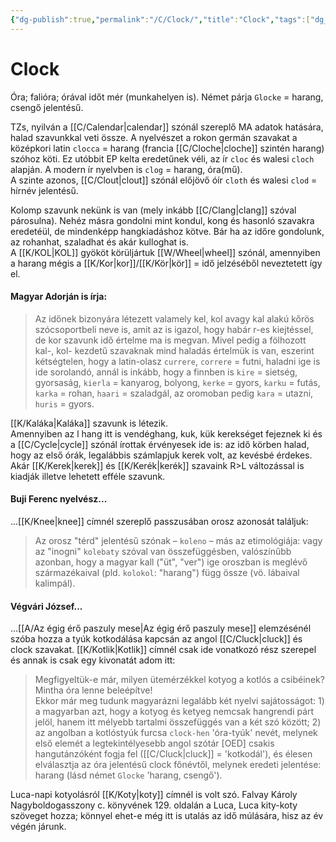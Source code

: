 ```yaml
---
{"dg-publish":true,"permalink":"/C/Clock/","title":"Clock","tags":["dg_uploaded"],"created":"2023-11-03T12:18","updated":"2023-12-04T01:13"}
---
```



# Clock

Óra; falióra; órával időt mér (munkahelyen is). Német párja `Glocke` = harang, csengő jelentésű.  

TZs, nyilván a [[C/Calendar\|calendar]] szónál szereplő MA adatok hatására, halad szavunkkal veti össze. A nyelvészet a rokon germán szavakat a középkori latin `clocca` = harang (francia [[C/Cloche\|cloche]] szintén harang) szóhoz köti. Ez utóbbit EP kelta eredetűnek véli, az ír `cloc` és walesi `cloch` alapján. A modern ír nyelvben is `clog` = harang, óra(mű).  
A szinte azonos, [[C/Clout\|clout]] szónál előjövő óír `cloth` és walesi `clod` = hírnév jelentésű.  

Kolomp szavunk nekünk is van (mely inkább [[C/Clang\|clang]] szóval párosulna). Nehéz másra gondolni mint kondul, kong és hasonló szavakra eredetéül, de mindenképp hangkiadáshoz kötve. Bár ha az időre gondolunk, az rohanhat, szaladhat és akár kulloghat is.  
A [[K/KOL\|KOL]] gyököt körüljártuk [[W/Wheel\|wheel]] szónál, amennyiben a harang mégis a [[K/Kor\|kor]]/[[K/Kör\|kör]] = idő jelzéséből neveztetett így el.  

#### Magyar Adorján is írja:

> Az időnek bizonyára létezett valamely kel, kol avagy kal alakú kőrös szócsoportbeli neve is, amit az is igazol, hogy habár r-es kiejtéssel, de kor szavunk idő értelme ma is megvan. Mivel pedig a fölhozott kal-, kol- kezdetű szavaknak mind haladás értelmük is van, eszerint kétségtelen, hogy a latin-olasz `currere`, `correre` = futni, haladni ige is ide sorolandó, annál is inkább, hogy a finnben is `kire` = sietség, gyorsaság, `kierla` = kanyarog, bolyong, `kerke` = gyors, `karku` = futás, `karka` = rohan, `haari` = szaladgál, az oromoban pedig `kara` = utazni, `huris` = gyors.  

[[K/Kaláka\|Kaláka]] szavunk is létezik.  
Amennyiben az l hang itt is vendéghang, kuk, kük kerekséget fejeznek ki és a [[C/Cycle\|cycle]] szónál írottak érvényesek ide is: az idő körben halad, hogy az első órák, legalábbis számlapjuk kerek volt, az kevésbé érdekes.  
Akár [[K/Kerek\|kerek]] és [[K/Kerék\|kerék]] szavaink R>L változással is kiadják illetve lehetett efféle szavunk.  

#### Buji Ferenc nyelvész...

...[[K/Knee\|knee]] címnél szereplő passzusában orosz azonosát találjuk:  
> Az orosz "térd" jelentésű szónak – `koleno` – más az etimológiája: vagy az "inogni" `kolebaty` szóval van összefüggésben, valószínűbb azonban, hogy a magyar kall ("üt", "ver") ige oroszban is meglévő származékaival (pld. `kolokol`: "harang") függ össze (vö. lábaival kalimpál).  

#### Végvári József...

...[[A/Az égig érő paszuly mese\|Az égig érő paszuly mese]] elemzésénél szóba hozza a tyúk kotkodálása kapcsán az angol [[C/Cluck\|cluck]] és clock szavakat. [[K/Kotlik\|Kotlik]] címnél csak ide vonatkozó rész szerepel és annak is csak egy kivonatát adom itt:  
> Megfigyeltük-e már, milyen ütemérzékkel kotyog a kotlós a csibéinek? Mintha óra lenne beleépítve!  
> Ekkor már meg tudunk magyarázni legalább két nyelvi sajátosságot: 1) a magyarban azt, hogy a kotyog és ketyeg nemcsak hangrendi párt jelöl, hanem itt mélyebb tartalmi összefüggés van a két szó között; 2) az angolban a kotlóstyúk furcsa `clock-hen` 'óra-tyúk' nevét, melynek első elemét a legtekintélyesebb angol szótár \[OED\] csakis hangutánzóként fogja fel ([[C/Cluck\|cluck]] = 'kotkodál'), és élesen elválasztja az óra jelentésű clock főnévtől, melynek eredeti jelentése: harang (lásd német `Glocke` 'harang, csengő').  

Luca-napi kotyolásról [[K/Koty\|koty]] címnél is volt szó. Falvay Károly Nagyboldogasszony c. könyvének 129. oldalán a Luca, Luca kity-koty szöveget hozza; könnyel ehet-e még itt is utalás az idő múlására, hisz az év végén járunk.  